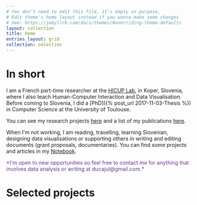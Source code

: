 ```yaml
---
# You don't need to edit this file, it's empty on purpose.
# Edit theme's home layout instead if you wanna make some changes
# See: https://jekyllrb.com/docs/themes/#overriding-theme-defaults
layout: collection
title: Home
entries_layout: grid
collection: selection
---
```


# In short

I am a French part-time researcher at the [HICUP Lab](https://dist.famnit.upr.si/en/HICUP), in Koper, Slovenia, where I also teach Human-Computer Interaction and Data Visualisation. Before coming to Slovenia, I did a [PhD]({% post_url 2017-11-03-Thesis %}) in Computer Science at the University of Toulouse. 

You can see my research projects [here](research) and a list of my publications [here](https://scholar.google.fr/citations?user=Fdzo-agAAAAJ&hl=en).

When I'm not working, I am reading, travelling, learning Slovenian, designing data visualisations or supporting others in writing and editing documents (grant proposals, documentaries). You can find some projects and articles in my [Notebook](notebook).  

<p style="color: RebeccaPurple">*I'm open to new opportunities so feel free to contact me for anything that involves data analysis or writing at ducajul@gmail.com.*</p>

# Selected projects






